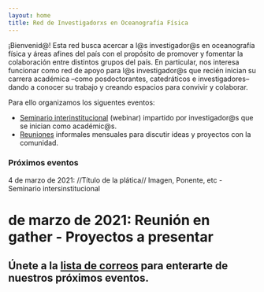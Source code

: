 ```yaml
---
layout: home
title: Red de Investigadorxs en Oceanografía Física
---
```


¡Bienvenid@! Esta red busca acercar a l@s investigador@s en oceanografía física y áreas afines del país
con el propósito de promover y fomentar la colaboración entre distintos grupos del país. En particular, nos interesa 
funcionar como red de apoyo para l@s investigador@s que recién inician su 
carrera académica –como posdoctorantes, catedráticos e investigadores– 
dando a conocer su trabajo y creando espacios para convivir y colaborar.

Para ello organizamos los siguentes eventos:
* [Seminario interinstitucional](https://anakarinarm.github.io/RIOF/seminario/) (webinar) impartido por investigador@s que se inician como académic@s.
* [Reuniones](https://anakarinarm.github.io/RIOF/incubadora/) informales mensuales para discutir ideas y proyectos con la comunidad.

### Próximos eventos

4 de marzo de 2021: //Título de la plática// Imagen, Ponente, etc - Seminario intersinstitucional

# de marzo de 2021: Reunión en gather - Proyectos a presentar

## Únete a la [lista de correos]() para enterarte de nuestros próximos eventos. 



